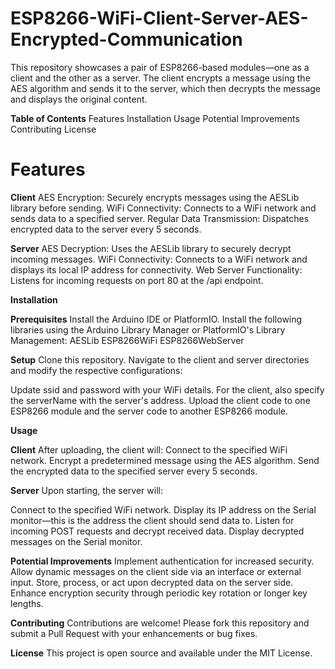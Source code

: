# ESP8266-WiFi-Client-Server-AES-Encrypted-Communication
This repository showcases a pair of ESP8266-based modules—one as a client and the other as a server. The client encrypts a message using the AES algorithm and sends it to the server, which then decrypts the message and displays the original content.

****Table of Contents****
Features
Installation
Usage
Potential Improvements
Contributing
License

<H1>Features</H1>

**Client**
AES Encryption: Securely encrypts messages using the AESLib library before sending.
WiFi Connectivity: Connects to a WiFi network and sends data to a specified server.
Regular Data Transmission: Dispatches encrypted data to the server every 5 seconds.

**Server**
AES Decryption: Uses the AESLib library to securely decrypt incoming messages.
WiFi Connectivity: Connects to a WiFi network and displays its local IP address for connectivity.
Web Server Functionality: Listens for incoming requests on port 80 at the /api endpoint.

****Installation****

**Prerequisites**
Install the Arduino IDE or PlatformIO.
Install the following libraries using the Arduino Library Manager or PlatformIO's Library Management:
AESLib
ESP8266WiFi
ESP8266WebServer

**Setup**
Clone this repository.
Navigate to the client and server directories and modify the respective configurations:

Update ssid and password with your WiFi details.
For the client, also specify the serverName with the server's address.
Upload the client code to one ESP8266 module and the server code to another ESP8266 module.

****Usage****

**Client**
After uploading, the client will:
Connect to the specified WiFi network.
Encrypt a predetermined message using the AES algorithm.
Send the encrypted data to the specified server every 5 seconds.

**Server**
Upon starting, the server will:

Connect to the specified WiFi network.
Display its IP address on the Serial monitor—this is the address the client should send data to.
Listen for incoming POST requests and decrypt received data.
Display decrypted messages on the Serial monitor.

****Potential Improvements****
Implement authentication for increased security.
Allow dynamic messages on the client side via an interface or external input.
Store, process, or act upon decrypted data on the server side.
Enhance encryption security through periodic key rotation or longer key lengths.

****Contributing****
Contributions are welcome! Please fork this repository and submit a Pull Request with your enhancements or bug fixes.

****License****
This project is open source and available under the MIT License.
